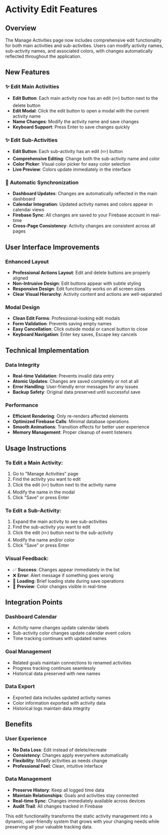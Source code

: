 # Activity Edit Features

## Overview
The Manage Activities page now includes comprehensive edit functionality for both main activities and sub-activities. Users can modify activity names, sub-activity names, and associated colors, with changes automatically reflected throughout the application.

## New Features

### ✨ **Edit Main Activities**
- **Edit Button**: Each main activity now has an edit (✏️) button next to the delete button
- **Edit Modal**: Click the edit button to open a modal with the current activity name
- **Name Changes**: Modify the activity name and save changes
- **Keyboard Support**: Press Enter to save changes quickly

### ✨ **Edit Sub-Activities**
- **Edit Button**: Each sub-activity has an edit (✏️) button
- **Comprehensive Editing**: Change both the sub-activity name and color
- **Color Picker**: Visual color picker for easy color selection
- **Live Preview**: Colors update immediately in the interface

### 🔄 **Automatic Synchronization**
- **Dashboard Updates**: Changes are automatically reflected in the main dashboard
- **Calendar Integration**: Updated activity names and colors appear in calendar views
- **Firebase Sync**: All changes are saved to your Firebase account in real-time
- **Cross-Page Consistency**: Activity changes are consistent across all pages

## User Interface Improvements

### **Enhanced Layout**
- **Professional Actions Layout**: Edit and delete buttons are properly aligned
- **Non-Intrusive Design**: Edit buttons appear with subtle styling
- **Responsive Design**: Edit functionality works on all screen sizes
- **Clear Visual Hierarchy**: Activity content and actions are well-separated

### **Modal Design**
- **Clean Edit Forms**: Professional-looking edit modals
- **Form Validation**: Prevents saving empty names
- **Easy Cancellation**: Click outside modal or cancel button to close
- **Keyboard Navigation**: Enter key saves, Escape key cancels

## Technical Implementation

### **Data Integrity**
- **Real-time Validation**: Prevents invalid data entry
- **Atomic Updates**: Changes are saved completely or not at all
- **Error Handling**: User-friendly error messages for any issues
- **Backup Safety**: Original data preserved until successful save

### **Performance**
- **Efficient Rendering**: Only re-renders affected elements
- **Optimized Firebase Calls**: Minimal database operations
- **Smooth Animations**: Transition effects for better user experience
- **Memory Management**: Proper cleanup of event listeners

## Usage Instructions

### **To Edit a Main Activity:**
1. Go to "Manage Activities" page
2. Find the activity you want to edit
3. Click the edit (✏️) button next to the activity name
4. Modify the name in the modal
5. Click "Save" or press Enter

### **To Edit a Sub-Activity:**
1. Expand the main activity to see sub-activities
2. Find the sub-activity you want to edit
3. Click the edit (✏️) button next to the sub-activity
4. Modify the name and/or color
5. Click "Save" or press Enter

### **Visual Feedback:**
- ✅ **Success**: Changes appear immediately in the list
- ❌ **Error**: Alert message if something goes wrong  
- 🔄 **Loading**: Brief loading state during save operations
- 👀 **Preview**: Color changes visible in real-time

## Integration Points

### **Dashboard Calendar**
- Activity name changes update calendar labels
- Sub-activity color changes update calendar event colors
- Time tracking continues with updated names

### **Goal Management**
- Related goals maintain connections to renamed activities
- Progress tracking continues seamlessly
- Historical data preserved with new names

### **Data Export**
- Exported data includes updated activity names
- Color information exported with activity data
- Historical logs maintain data integrity

## Benefits

### **User Experience**
- **No Data Loss**: Edit instead of delete/recreate
- **Consistency**: Changes apply everywhere automatically  
- **Flexibility**: Modify activities as needs change
- **Professional Feel**: Clean, intuitive interface

### **Data Management**
- **Preserve History**: Keep all logged time data
- **Maintain Relationships**: Goals and activities stay connected
- **Real-time Sync**: Changes immediately available across devices
- **Audit Trail**: All changes tracked in Firebase

This edit functionality transforms the static activity management into a dynamic, user-friendly system that grows with your changing needs while preserving all your valuable tracking data.
